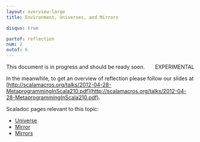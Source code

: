 ```yaml
---
layout: overview-large
title: Environment, Universes, and Mirrors

disqus: true

partof: reflection
num: 2
outof: 6
---
```


<span class="label warning" style="float: right;">EXPERIMENTAL</span>

This document is in progress and should be ready soon.

In the meanwhile, to get an overview of reflection please follow our slides at [http://scalamacros.org/talks/2012-04-28-MetaprogrammingInScala210.pdf](http://scalamacros.org/talks/2012-04-28-MetaprogrammingInScala210.pdf).

Scaladoc pages relevant to this topic:
* [Universe](http://www.scala-lang.org/api/rc/index.html#scala.reflect.api.Universe)
* [Mirror](http://www.scala-lang.org/api/rc/index.html#scala.reflect.api.Mirror)
* [Mirrors](http://www.scala-lang.org/api/rc/index.html#scala.reflect.api.Mirrors)